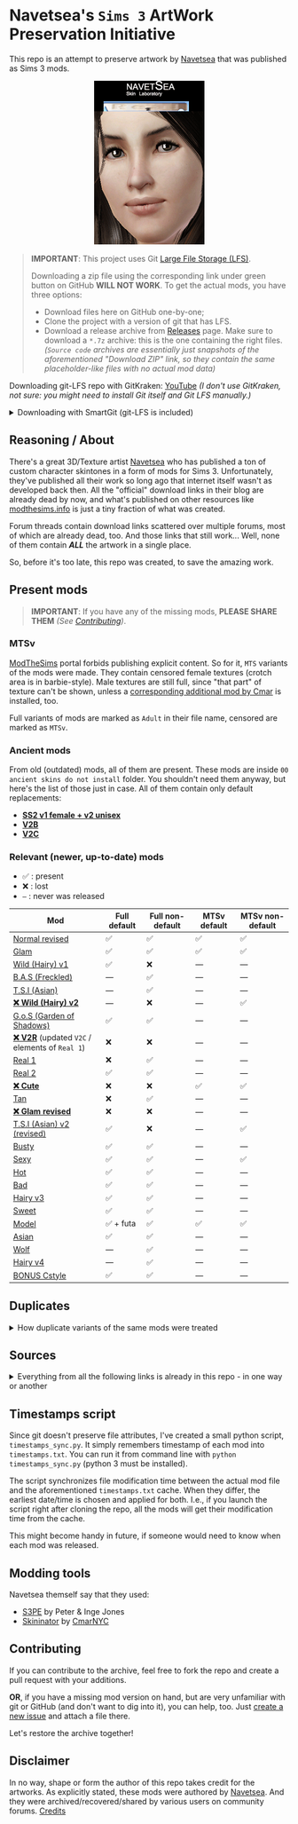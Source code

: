 # **Navetsea**'s `Sims 3` ArtWork Preservation Initiative

This repo is an attempt to preserve artwork by [Navetsea](https://navetsea.blogspot.com/) that was published as Sims 3 mods.

<p align="center">
	<img src="/_PREVIEW/_facial_skin_comparison.gif" alt="Facial skin comparison"/>
</p>

> __IMPORTANT__: This project uses Git [Large File Storage (LFS)](https://git-lfs.github.com/).
> 
> Downloading a zip file using the corresponding link under green button on GitHub **WILL NOT WORK**. To get the actual mods, you have three options:
> 
> * Download files here on GitHub one-by-one;
> * Clone the project with a version of git that has LFS.
> * Download a release archive from [Releases](../../releases) page. Make sure to download a `*.7z` archive: this is the one containing the right files. _(`Source code` archives are essentially just snapshots of the aforementioned "Download ZIP" link, so they contain the same placeholder-like files with no actual mod data)_

Downloading git-LFS repo with GitKraken: [YouTube](https://www.youtube.com/watch?v=S03EEusFxoI) _(I don't use GitKraken, not sure: you might need to install Git itself and Git LFS manually.)_

<details>
<summary>Downloading with SmartGit (git-LFS is included)</summary>

0. [Download SmartGit](https://www.syntevo.com/smartgit/download/) and install it / unpack portable version.
1. _**Repository > Clone**_. Specify the URL of this repo, available here (on GitHub) at the green `Code` button above. If you're not sure which one to use, select HTTPS.
2. Select `initial_pre-LFS` branch and specify local folder to save to. Finish the cloning process.
3. _**Local > LFS > Install...**_ > wait till LFS installation is complete _(it should say that in **Output** window; **Status bar** should say "Ready", "Done" or smth. similar)_.
4. Switch to the `main` branch _(double-click it under "origin", in **Branches** window)_.
5. Wait till it downloads the latest version of files. Done! ✅
</details>

## Reasoning / About
There's a great 3D/Texture artist [Navetsea](https://navetsea.blogspot.com/) who has published a ton of custom character skintones in a form of mods for Sims 3. Unfortunately, they've published all their work so long ago that internet itself wasn't as developed back then. All the "official" download links in their blog are already dead by now, and what's published on other resources like [modthesims.info](https://modthesims.info/downloads/ts3/342/?showType=1&t=normal&p=1&csort=0&u=57347) is just a tiny fraction of what was created.

Forum threads contain download links scattered over multiple forums, most of which are already dead, too. And those links that still work... Well, none of them contain _**ALL**_ the artwork in a single place.

So, before it's too late, this repo was created, to save the amazing work.

## Present mods
> __IMPORTANT__: If you have any of the missing mods, **PLEASE SHARE THEM** *(See [Contributing](#contributing))*.

### MTSv
[ModTheSims](https://modthesims.info/d/479460) portal forbids publishing explicit content. So for it, `MTS` variants of the mods were made. They contain censored female textures (crotch area is in barbie-style). Male textures are still full, since "that part" of texture can't be shown, unless a [corresponding additional mod by Cmar](http://sexysims.info/download.php?t=173718) is installed, too.

Full variants of mods are marked as `Adult` in their file name, censored are marked as `MTSv`.

### Ancient mods
From old (outdated) mods, all of them are present. These mods are inside `00 ancient skins do not install` folder. You shouldn't need them anyway, but here's the list of those just in case. All of them contain only default replacements:

- [**SS2 v1 female + v2 unisex**](/00%20ancient%20skins%20do%20not%20install/SS2%20v1%20female%20%2B%20v2%20unisex)
- [**V2B**](/00%20ancient%20skins%20do%20not%20install/V2B)
- [**V2C**](/00%20ancient%20skins%20do%20not%20install/V2C)

### Relevant (newer, up-to-date) mods

- ✅ : present
- ❌ : lost
- `—` : never was released

| Mod                                                                  | Full default | Full non-default | MTSv default | MTSv non-default |
| -------------------------------------------------------------------- | ------------ | ---------------- | ------------ | ---------------- |
| [Normal revised](/01%20Normal%20revised)                             | ✅            | ✅                | ✅            | ✅                |
| [Glam](/02%20Glam)                                                   | ✅            | ✅                | ✅            | ✅                |
| [Wild (Hairy) v1](/03%20Wild%20(Hairy)%20v1)                         | ✅            | ❌                | —            | —                |
| [B.A.S (Freckled)](/04%20B.A.S%20(Freckled))                         | —            | ✅                | —            | —                |
| [T.S.I (Asian)](/05%20T.S.I%20(Asian))                               | —            | ✅                | —            | —                |
| [**❌ Wild (Hairy) v2**](/06%20Wild%20(Hairy)%20v2)                   | —            | ❌                | —            | ✅                |
| [G.o.S (Garden of Shadows)](/07%20G.o.S%20(Garden%20of%20Shadows))   | ✅            | ✅                | —            | —                |
| [**❌ V2R**](/08%20V2R) (updated `V2C` / elements of `Real 1`)        | ❌            | ❌                | —            | —                |
| [Real 1](/09%20Real%201)                                             | ❌            | ✅                | —            | —                |
| [Real 2](/10%20Real%202)                                             | ✅            | ✅                | —            | —                |
| [**❌ Cute**](/11%20Cute)                                             | ❌            | ❌                | ✅            | ✅                |
| [Tan](/12%20Tan)                                                     | ❌            | ✅                | —            | —                |
| [**❌ Glam revised**](/13%20Glam%20revised)                           | ❌            | ❌                | —            | —                |
| [T.S.I (Asian) v2 (revised)](/14%20T.S.I%20(Asian)%20v2%20(revised)) | ✅            | ❌                | —            | ✅                |
| [Busty](/15%20Busty)                                                 | ✅            | ✅                | —            | —                |
| [Sexy](/16%20Sexy)                                                   | ✅            | ✅                | —            | ✅                |
| [Hot](/17%20Hot)                                                     | ✅            | ✅                | —            | —                |
| [Bad](/18.1%20Bad)                                                   | ✅            | ✅                | —            | —                |
| [Hairy v3](/18.2%20Hairy%20v3)                                       | ✅            | ✅                | —            | —                |
| [Sweet](/19%20Sweet)                                                 | ✅            | ✅                | —            | —                |
| [Model](/20%20Model)                                                 | ✅ + futa     | ✅                | ✅            | ✅                |
| [Asian](/21%20Asian)                                                 | ✅            | ✅                | —            | —                |
| [Wolf](/22%20Wolf)                                                   | —            | ✅                | —            | —                |
| [Hairy v4](/23%20Hairy%20v4)                                         | —            | ✅                | —            | —                |
| [BONUS Cstyle](/BONUS%20Cstyle)                                      | ✅            | ✅                | —            | —                |

## Duplicates
<details>
<summary>How duplicate variants of the same mods were treated</summary>

If you try to search for Navetsea's mods yourself, you'll soon discover that there are multiple different binary `.package` files for each mod in the internet. It's unclear what's the difference between them and which one you should choose.

Therefore, I have downloaded all the possible variations of Navetsea's mods that I was able to find and I manually compared them. First, with bit-to-bit comparison. Then, using s3pe v14-0222-1852 I've actually extracted their contents (the textures themselves) and compared those.
When a bunch of duplicates were found, I've chosen the file with the smallest size. As far as I managed to learn it myself, `.package` file is basically just an archive. So if two files have exactly the same contents, they are effectively the same mod. The smaller one is just compressed better.

Feel free to correct me if I got it wrong (other, bigger versions of each file are kept in git history anyway).
</details>

## Sources
<details>
<summary>Everything from all the following links is already in this repo - in one way or another</summary>

- All the mods available for download on:
	
	- [modthesims.info](https://modthesims.info/downloads/ts3/342/?showType=1&t=normal&p=1&csort=0&u=57347)
	- [sexysims.info](http://sexysims.info/download.php?t=173792)
- The main archive by [wapitawg](https://www.loverslab.com/profile/577239-wapitawg/):
	
	- https://www.loverslab.com/topic/177185-navetsea-face-in-skins-collection-25-skins-in-default-and-non-default-versions/
	- https://mega.nz/folder/UgBCwbpQ#le0T3O2UCryBMo8qziB3Dg
	- They specified there that, in turn, their own sources were:
		* [Insimadult board](http://www.insimadult.org/index.php?action=profile;u=73817;sa=showTopics)
		* [CStyle forums](https://cstylessims3forum.forumotion.com/)
		* [Garden of Shadows forums](https://gardenofshadows.org.uk/gardenofshadows/index.php)
- https://www.loverslab.com/topic/77817-navetsea-skins/#comment-1897886 / http://www.mediafire.com/download/cd33i3frcw22uf3/navetsea_skins.rar
- https://www.loverslab.com/topic/77817-navetsea-skins/#comment-1897886 / https://www.mediafire.com/folder/ta2jxwevxenqs/navetsea_skins
- https://www.loverslab.com/topic/77817-navetsea-skins/#comment-1899629 / http://simfileshare.net/download/144124/
- https://www.loverslab.com/topic/77817-navetsea-skins/#comment-2152693
- https://www.loverslab.com/topic/77817-navetsea-skins/#comment-2158835
- https://www.loverslab.com/topic/77817-navetsea-skins/page/2/#comment-3253139

- https://modthesims.info/showthread.php?p=4616774#post4616774 / https://www.mediafire.com/file/4m5p4gspeyhg6k7/navetsea_F-IN_TS3_Adult_real2_default.7z/file
- https://modthesims.info/showthread.php?p=5095588#post5095588 / https://www.mediafire.com/file/7jwx7l5jye4sdmd/navetseaF-INTS3MTSvcutenondefault.7z/file
- https://modthesims.info/showthread.php?p=5175045#post5175045 / http://depositfiles.com/files/vtcqxi5nx
- https://modthesims.info/showthread.php?p=5441275#post5441275 / https://mega.nz/#!3J8wGKZS!qMpsqvqjprPyGhfUlbJyqGG96I7fJzZygeDyFBWrwwI

</details>

## Timestamps script
Since git doesn't preserve file attributes, I've created a small python script, `timestamps_sync.py`.
It simply remembers timestamp of each mod into `timestamps.txt`. You can run it from command line with `python timestamps_sync.py` (python 3 must be installed).

The script synchronizes file modification time between the actual mod file and the aforementioned `timestamps.txt` cache. When they differ, the earliest date/time is chosen and applied for both. I.e., if you launch the script right after cloning the repo, all the mods will get their modification time from the cache.

This might become handy in future, if someone would need to know when each mod was released.

## Modding tools
Navetsea themself say that they used:

- [S3PE](http://www.simlogical.com/s3pe.htm) by Peter & Inge Jones
- [Skininator](https://modthesims.info/d/389488/skininator-a-tool-to-make-non-default-and-default-custom-skins-new-version-1-10-2013.html) by [CmarNYC](https://modthesims.info/member.php?u=3216596)

## Contributing
If you can contribute to the archive, feel free to fork the repo and create a pull request with your additions.

**OR**, if you have a missing mod version on hand, but are very unfamiliar with git or GitHub (and don't want to dig into it), you can help, too. Just [create a new issue](../../issues) and attach a file there.

Let's restore the archive together!

## Disclaimer
In no way, shape or form the author of this repo takes credit for the artworks. As explicitly stated, these mods were authored by [Navetsea](https://navetsea.blogspot.com/). And they were archived/recovered/shared by various users on community forums. [Credits](/CREDITS.md)
